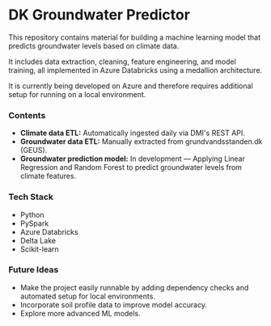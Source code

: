 <h1>DK Groundwater Predictor</h1>

This repository contains material for building a machine learning model that predicts groundwater levels based on climate data.

It includes data extraction, cleaning, feature engineering, and model training, all implemented in Azure Databricks using a medallion architecture.

It is currently being developed on Azure and therefore requires additional setup for running on a local environment.

<h3>Contents</h3>
<ul>
  <li><strong>Climate data ETL:</strong> Automatically ingested daily via DMI's REST API.</li>
  <li><strong>Groundwater data ETL:</strong> Manually extracted from grundvandsstanden.dk (GEUS).</li>
  <li><strong>Groundwater prediction model:</strong> In development — Applying Linear Regression and Random Forest to predict groundwater levels from climate features.</li>
</ul>

<h3>Tech Stack</h3>
<ul>
  <li>Python</li>
  <li>PySpark</li>
  <li>Azure Databricks</li>
  <li>Delta Lake</li>
  <li>Scikit-learn</li>
</ul>

<h3>Future Ideas</h3>
<ul>
  <li>Make the project easily runnable by adding dependency checks and automated setup for local environments.</li>
  <li>Incorporate soil profile data to improve model accuracy.</li>
  <li>Explore more advanced ML models.</li>
</ul>
